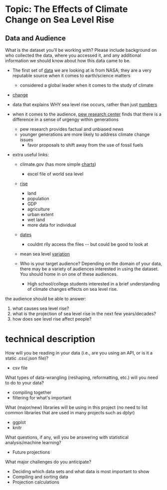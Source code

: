 <h1>Topic: The Effects of Climate Change on Sea Level Rise </h1>

<h2>Data and Audience </h2>
What is the dataset you’ll be working with? Please include background on who     collected the data, where you accessed it, and any additional information we     should know about how this data came to be. 

- The first set of [data](https://climate.nasa.gov/vital-signs/sea-level/#:~:text=Global%20sea%20levels%20are%20rising,of%20seawater%20as%20it%20warms.) we are looking at is from NASA; they are a very reputable source when it comes to earth/science matters
  - considered a global leader when it comes to the study of climate 
- [change](https://climate.nasa.gov/nasa_science/history/#:~:text=NASA%20is%20a%20global%20leader,a%20broad%20climate%20research%20program.)
  
- data that explains WHY sea level rise occurs, rather than just [numbers]("Data/GMSL_TPJAOS_5.1_199209_202212.csv")

- when it comes to the audience, [pew research center](https://www.pewresearch.org/fact-tank/2021/05/26/key-findings-how-americans-attitudes-about-climate-change-differ-by-generation-party-and-other-factors/) finds that there is a difference in a sense of urgengy within generations
  - pew research provides factual and unbiased news 
  - younger generations are more likely to address climate change issues
      - favor proposals to shift away from the use of fossil fuels
      
- extra useful links:
  - climate.gov (has more simple [charts](https://www.climate.gov/news-features/understanding-climate/climate-change-global-sea-level#:~:text=Global%20average%20sea%20level%20has,3.8%20inches))
    - excel file of world sea level   
  - [rise](https://datacatalog.worldbank.org/search/dataset/0041449/World-Sea-Level-Rise-Dataset)
    - land
    - population
    - GDP
    - agriculture
    - urban extent
    - wet land
    - more data for individual 
  - [dates](https://hub.arcgis.com/documents/6ee23a29356a4fe6986b58ec4bcf446c/explore)
    - couldnt rlly access the files -- but could be good to look at
  - mean sea level [variation](https://www.statista.com/statistics/603821/global-cumulative-sea-level-rise/)

  - Who is your target audience? Depending on the domain of your data, there may    be a variety of audiences interested in using the dataset. You should home in   on one of these audiences.
    - High school/college students interested in a brief understanding of climate changes effects on sea level rise. 

the audience should be able to answer: 
  1. what causes sea level rise? 
  2. what is the projection of sea level rise in the next few years/decades?
  3. how does see level rise affect people?
  
<h1>technical description</h1>
How will you be reading in your data (i.e., are you using an API, or is it a    static .csv/.json file)?

  - csv file

What types of data-wrangling (reshaping, reformatting, etc.) will you need to   do to your data?
  - compiling together 
  - filtering for what's important 

What (major/new) libraries will be using in this project (no need to list       common libraries that are used in many projects such as dplyr)
  - ggplot
  - knitr

What questions, if any, will you be answering with statistical                  analysis/machine learning?
  - Future projections

What major challenges do you anticipate?
  - Deciding which data sets and what data is most important to show
  - Compiling and sorting data
  - Projection calculations

